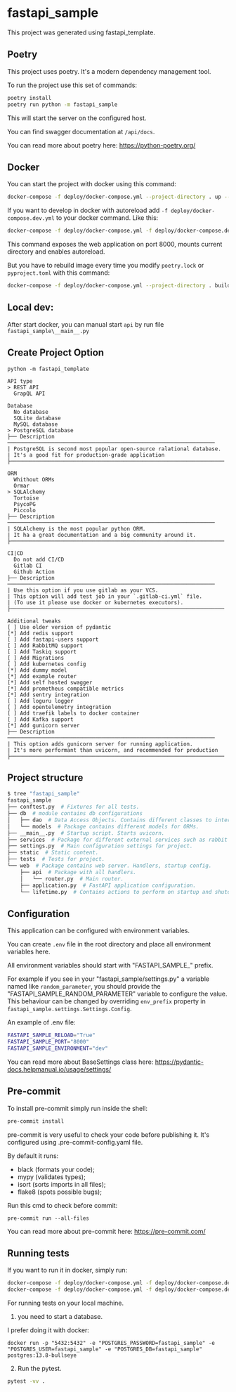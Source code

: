 # fastapi_sample

This project was generated using fastapi_template.

## Poetry

This project uses poetry. It's a modern dependency management
tool.

To run the project use this set of commands:

```bash
poetry install
poetry run python -m fastapi_sample
```

This will start the server on the configured host.

You can find swagger documentation at `/api/docs`.

You can read more about poetry here: https://python-poetry.org/

## Docker

You can start the project with docker using this command:

```bash
docker-compose -f deploy/docker-compose.yml --project-directory . up --build
```

If you want to develop in docker with autoreload add `-f deploy/docker-compose.dev.yml` to your docker command.
Like this:

```bash
docker-compose -f deploy/docker-compose.yml -f deploy/docker-compose.dev.yml --project-directory . up --build
```

This command exposes the web application on port 8000, mounts current directory and enables autoreload.

But you have to rebuild image every time you modify `poetry.lock` or `pyproject.toml` with this command:

```bash
docker-compose -f deploy/docker-compose.yml --project-directory . build
```

## Local dev:
After start docker, you can manual start `api` by run file `fastapi_sample\__main__.py`

## Create Project Option
```shell
python -m fastapi_template
```
```shell
API type
> REST API
  GrapQL API
```
```shell
Database
  No database
  SQLite database
  MySQL database
> PostgreSQL database
├── Description ──────────────────────────────────────────────────────────────────
| PostgreSQL is second most popular open-source ralational database.
| It's a good fit for production-grade application
├────────────────────────────────────────────────────────────────────
```
```shell
ORM
  Whithout ORMs
  Ormar
> SQLAlchemy
  Tortoise
  PsycoPG
  Piccolo
├── Description ──────────────────────────────────────────────────────────────────
| SQLAlchemy is the most popular python ORM.
| It ha a great documentation and a big community around it.
├────────────────────────────────────────────────────────────────────
```
```shell
CI|CD
  Do not add CI/CD
  Gitlab CI
  Github Action
├── Description ──────────────────────────────────────────────────────────────────
| Use this option if you use gitlab as your VCS.
| This option will add test job in your `.gitlab-ci.yml` file.
| (To use it please use docker or kubernetes executors).
├────────────────────────────────────────────────────────────────────
```
```shell
Additional tweaks
[ ] Use older version of pydantic
[*] Add redis support
[ ] Add fastapi-users support
[ ] Add RabbitMQ support
[ ] Add Taskiq support
[ ] Add Migrations
[ ] Add kubernetes config
[*] Add dummy model
[*] Add example router
[*] Add self hosted swagger
[*] Add prometheus compatible metrics
[*] Add sentry integration
[ ] Add loguru logger
[ ] Add opentelemetry integration
[ ] Add traefik labels to docker container
[ ] Add Kafka support
[*] Add gunicorn server
├── Description ──────────────────────────────────────────────────────────────────
| This option adds gunicorn server for running application.
| It's more performant than uvicorn, and recommended for production
├────────────────────────────────────────────────────────────────────
```

## Project structure
```bash
$ tree "fastapi_sample"
fastapi_sample
├── conftest.py  # Fixtures for all tests.
├── db  # module contains db configurations
│   ├── dao  # Data Access Objects. Contains different classes to interact with database.
│   └── models  # Package contains different models for ORMs.
├── __main__.py  # Startup script. Starts uvicorn.
├── services  # Package for different external services such as rabbit or redis etc.
├── settings.py  # Main configuration settings for project.
├── static  # Static content.
├── tests  # Tests for project.
└── web  # Package contains web server. Handlers, startup config.
    ├── api  # Package with all handlers.
    │   └── router.py  # Main router.
    ├── application.py  # FastAPI application configuration.
    └── lifetime.py  # Contains actions to perform on startup and shutdown.
```

## Configuration

This application can be configured with environment variables.

You can create `.env` file in the root directory and place all
environment variables here.

All environment variables should start with "FASTAPI_SAMPLE_" prefix.

For example if you see in your "fastapi_sample/settings.py" a variable named like
`random_parameter`, you should provide the "FASTAPI_SAMPLE_RANDOM_PARAMETER"
variable to configure the value. This behaviour can be changed by overriding `env_prefix` property
in `fastapi_sample.settings.Settings.Config`.

An example of .env file:
```bash
FASTAPI_SAMPLE_RELOAD="True"
FASTAPI_SAMPLE_PORT="8000"
FASTAPI_SAMPLE_ENVIRONMENT="dev"
```

You can read more about BaseSettings class here: https://pydantic-docs.helpmanual.io/usage/settings/

## Pre-commit

To install pre-commit simply run inside the shell:
```bash
pre-commit install
```

pre-commit is very useful to check your code before publishing it.
It's configured using .pre-commit-config.yaml file.

By default it runs:
* black (formats your code);
* mypy (validates types);
* isort (sorts imports in all files);
* flake8 (spots possible bugs);

Run this cmd to check before commit:
```shell
pre-commit run --all-files
```


You can read more about pre-commit here: https://pre-commit.com/


## Running tests

If you want to run it in docker, simply run:

```bash
docker-compose -f deploy/docker-compose.yml -f deploy/docker-compose.dev.yml --project-directory . run --build --rm api pytest -vv .
docker-compose -f deploy/docker-compose.yml -f deploy/docker-compose.dev.yml --project-directory . down
```

For running tests on your local machine.
1. you need to start a database.

I prefer doing it with docker:
```
docker run -p "5432:5432" -e "POSTGRES_PASSWORD=fastapi_sample" -e "POSTGRES_USER=fastapi_sample" -e "POSTGRES_DB=fastapi_sample" postgres:13.8-bullseye
```


2. Run the pytest.
```bash
pytest -vv .
```
